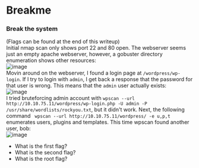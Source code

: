 # Breakme

### Break the system
(Flags can be found at the end of this writeup)<br />
Initial nmap scan only shows port 22 and 80 open. The webserver seems just an empty apache webserver, however, a gobuster directory enumeration shows other resources:<br />
![image](https://github.com/user-attachments/assets/1862c187-c3be-4bfc-91f8-f10a88751816)<br />
Movin around on the webserver, I found a login page at `/wordpress/wp-login`. If I try to login with `admin`, I get back a response that the password for that user is wrong. This means that the `admin` user actually exists:<br  />
![image](https://github.com/user-attachments/assets/e8d5dad4-61b2-4bba-ab34-094940f871d0)<br/>
I tried bruteforcing admin account with `wpscan --url http://10.10.75.11/wordpress/wp-login.php -U admin -P /usr/share/wordlists/rockyou.txt`, but it didn't work.
Next, the following command ` wpscan --url http://10.10.75.11/wordpress/ -e u,p,t` enumerates users, plugins and templates. This time wpscan found another user, bob: <br />
![image](https://github.com/user-attachments/assets/f0e43a3a-36df-478b-909e-cc0009e989f0)<br />



- What is the first flag?
- What is the second flag?
- What is the root flag?
